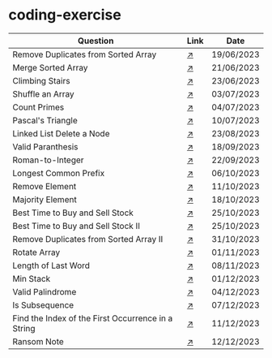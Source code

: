 # coding-exercise

| Question                                           | Link                                                                                                             | Date       |
|----------------------------------------------------|----------------------------------------------------------------------------------------------------------------|------------|
| Remove Duplicates from Sorted Array                | [:arrow_upper_right:](https://leetcode.com/explore/interview/card/top-interview-questions-easy/92/array/727/)    | 19/06/2023 |
| Merge Sorted Array                                 | [:arrow_upper_right:](https://leetcode.com/explore/interview/card/top-interview-questions-easy/96/sorting-and-searching/587/)   | 21/06/2023 |
| Climbing Stairs                                    | [:arrow_upper_right:](https://leetcode.com/explore/interview/card/top-interview-questions-easy/97/dynamic-programming/569/)   | 23/06/2023 |
| Shuffle an Array                                   | [:arrow_upper_right:](https://leetcode.com/explore/interview/card/top-interview-questions-easy/98/design/670/) | 03/07/2023 |
| Count Primes                                       | [:arrow_upper_right:](https://leetcode.com/explore/interview/card/top-interview-questions-easy/102/math/744/) | 04/07/2023 |
| Pascal's Triangle                                  | [:arrow_upper_right:](https://leetcode.com/explore/interview/card/top-interview-questions-easy/99/others/601/) | 10/07/2023 |
| Linked List Delete a Node                          | [:arrow_upper_right:](https://leetcode.com/submissions/detail/1029607173/?from=explore&item_id=553) | 23/08/2023 |
| Valid Paranthesis                                  | [:arrow_upper_right:](https://leetcode.com/problems/valid-parentheses/submissions/) | 18/09/2023 |
| Roman-to-Integer                                   | [:arrow_upper_right:](https://leetcode.com/problems/roman-to-integer/description/) | 22/09/2023 |
| Longest Common Prefix                              | [:arrow_upper_right:](https://leetcode.com/problems/longest-common-prefix/submissions/?envType=study-plan-v2&envId=top-interview-150) | 06/10/2023 |
| Remove Element                                     | [:arrow_upper_right:](https://leetcode.com/problems/remove-element/submissions/?envType=study-plan-v2&envId=top-interview-150) | 11/10/2023 |
| Majority Element                                   | [:arrow_upper_right:](https://leetcode.com/problems/majority-element/submissions/?envType=study-plan-v2&envId=top-interview-150) | 18/10/2023 |
| Best Time to Buy and Sell Stock                    | [:arrow_upper_right:](https://leetcode.com/problems/best-time-to-buy-and-sell-stock/submissions/?envType=study-plan-v2&envId=top-interview-150) | 25/10/2023 |
| Best Time to Buy and Sell Stock II                 | [:arrow_upper_right:](https://leetcode.com/problems/best-time-to-buy-and-sell-stock-ii/submissions/?envType=study-plan-v2&envId=top-interview-150) | 25/10/2023 |
| Remove Duplicates from Sorted Array II             | [:arrow_upper_right:](https://leetcode.com/problems/remove-duplicates-from-sorted-array-ii/submissions/?envType=study-plan-v2&envId=top-interview-150) | 31/10/2023 |
| Rotate Array                                       | [:arrow_upper_right:](https://leetcode.com/problems/rotate-array/submissions/?envType=study-plan-v2&envId=top-interview-150) | 01/11/2023 |
| Length of Last Word                                | [:arrow_upper_right:](https://leetcode.com/problems/length-of-last-word/submissions/?envType=study-plan-v2&envId=top-interview-150) | 08/11/2023 |
| Min Stack                                          | [:arrow_upper_right:](https://leetcode.com/problems/min-stack/description/?envType=study-plan-v2&envId=top-interview-150) | 01/12/2023 |
| Valid Palindrome                                   | [:arrow_upper_right:](https://leetcode.com/problems/valid-palindrome/description/?envType=study-plan-v2&envId=top-interview-150) | 04/12/2023 |
| Is Subsequence                                     | [:arrow_upper_right:](https://leetcode.com/problems/is-subsequence/description/?envType=study-plan-v2&envId=top-interview-150) | 07/12/2023 |
| Find the Index of the First Occurrence in a String | [:arrow_upper_right:](https://leetcode.com/problems/find-the-index-of-the-first-occurrence-in-a-string/description/?envType=study-plan-v2&envId=top-interview-150) | 11/12/2023 |
| Ransom Note                                        | [:arrow_upper_right:](https://leetcode.com/problems/ransom-note/description/?envType=study-plan-v2&envId=top-interview-150) | 12/12/2023 |